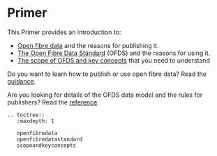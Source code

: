 # Primer

This Primer provides an introduction to:

* [Open fibre data](openfibredata) and the reasons for publishing it.
* [The Open Fibre Data Standard](openfibredatastandard) (OFDS) and the reasons for using it.
* [The scope of OFDS and key concepts](scopeandkeyconcepts) that you need to understand

Do you want to learn how to publish or use open fibre data? Read the [guidance](../guidance/index).

Are you looking for details of the OFDS data model and the rules for publishers? Read the [reference](../reference/index).
```{eval-rst}
.. toctree::
   :maxdepth: 1

   openfibredata
   openfibredatastandard
   scopeandkeyconcepts

```